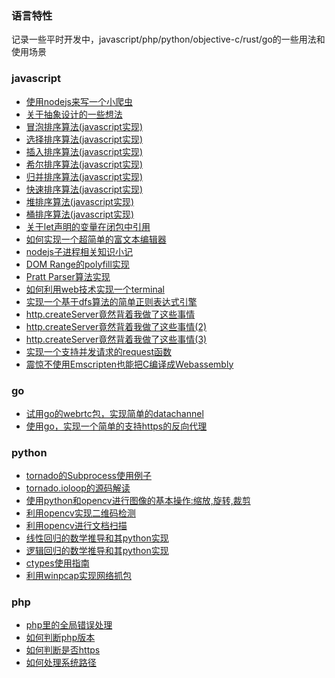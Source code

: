 ### 语言特性

记录一些平时开发中，javascript/php/python/objective-c/rust/go的一些用法和使用场景

### javascript
* [使用nodejs来写一个小爬虫](https://github.com/lizzz0523/language/blob/master/javascript/%E4%BD%BF%E7%94%A8nodejs%E6%9D%A5%E5%86%99%E4%B8%80%E4%B8%AA%E5%B0%8F%E7%88%AC%E8%99%AB.md)
* [关于抽象设计的一些想法](https://github.com/lizzz0523/language/blob/master/javascript/%E5%85%B3%E4%BA%8E%E6%8A%BD%E8%B1%A1%E8%AE%BE%E8%AE%A1%E7%9A%84%E4%B8%80%E4%BA%9B%E6%83%B3%E6%B3%95.md)
* [冒泡排序算法(javascript实现)](https://github.com/lizzz0523/language/blob/master/javascript/%E5%86%92%E6%B3%A1%E6%8E%92%E5%BA%8F%E7%AE%97%E6%B3%95(javascript%E5%AE%9E%E7%8E%B0).md)
* [选择排序算法(javascript实现)](https://github.com/lizzz0523/language/blob/master/javascript/%E9%80%89%E6%8B%A9%E6%8E%92%E5%BA%8F%E7%AE%97%E6%B3%95(javascript%E5%AE%9E%E7%8E%B0).md)
* [插入排序算法(javascript实现)](https://github.com/lizzz0523/language/blob/master/javascript/%E6%8F%92%E5%85%A5%E6%8E%92%E5%BA%8F%E7%AE%97%E6%B3%95(javascript%E5%AE%9E%E7%8E%B0).md)
* [希尔排序算法(javascript实现)](https://github.com/lizzz0523/language/blob/master/javascript/%E5%B8%8C%E5%B0%94%E6%8E%92%E5%BA%8F%E7%AE%97%E6%B3%95(javascript%E5%AE%9E%E7%8E%B0).md)
* [归并排序算法(javascript实现)](https://github.com/lizzz0523/language/blob/master/javascript/%E5%BD%92%E5%B9%B6%E6%8E%92%E5%BA%8F%E7%AE%97%E6%B3%95(javascript%E5%AE%9E%E7%8E%B0).md)
* [快速排序算法(javascript实现)](https://github.com/lizzz0523/language/blob/master/javascript/%E5%BF%AB%E9%80%9F%E6%8E%92%E5%BA%8F%E7%AE%97%E6%B3%95(javascript%E5%AE%9E%E7%8E%B0).md)
* [堆排序算法(javascript实现)](https://github.com/lizzz0523/language/blob/master/javascript/%E5%A0%86%E6%8E%92%E5%BA%8F%E7%AE%97%E6%B3%95(javascript%E5%AE%9E%E7%8E%B0).md)
* [桶排序算法(javascript实现)](https://github.com/lizzz0523/language/blob/master/javascript/%E6%A1%B6%E6%8E%92%E5%BA%8F%E7%AE%97%E6%B3%95(javascript%E5%AE%9E%E7%8E%B0).md)
* [关于let声明的变量在闭包中引用](https://github.com/lizzz0523/language/blob/master/javascript/%E5%85%B3%E4%BA%8Elet%E5%A3%B0%E6%98%8E%E7%9A%84%E5%8F%98%E9%87%8F%E5%9C%A8%E9%97%AD%E5%8C%85%E4%B8%AD%E5%BC%95%E7%94%A8.md)
* [如何实现一个超简单的富文本编辑器](https://github.com/lizzz0523/language/blob/master/javascript/%E5%A6%82%E4%BD%95%E5%AE%9E%E7%8E%B0%E4%B8%80%E4%B8%AA%E8%B6%85%E7%AE%80%E5%8D%95%E7%9A%84%E5%AF%8C%E6%96%87%E6%9C%AC%E7%BC%96%E8%BE%91%E5%99%A8.md)
* [nodejs子进程相关知识小记](https://github.com/lizzz0523/language/blob/master/javascript/nodejs%E5%AD%90%E8%BF%9B%E7%A8%8B%E7%9B%B8%E5%85%B3%E7%9F%A5%E8%AF%86%E5%B0%8F%E8%AE%B0.md)
* [DOM Range的polyfill实现](https://github.com/lizzz0523/language/blob/master/javascript/DOM%20Range%E7%9A%84polyfill%E5%AE%9E%E7%8E%B0.md)
* [Pratt Parser算法实现](https://github.com/lizzz0523/language/blob/master/javascript/Pratt%20Parser%E7%AE%97%E6%B3%95%E5%AE%9E%E7%8E%B0.md)
* [如何利用web技术实现一个terminal](https://github.com/lizzz0523/language/blob/master/javascript/%E5%A6%82%E4%BD%95%E5%88%A9%E7%94%A8web%E6%8A%80%E6%9C%AF%E5%AE%9E%E7%8E%B0%E4%B8%80%E4%B8%AAterminal.md)
* [实现一个基于dfs算法的简单正则表达式引擎](https://github.com/lizzz0523/language/blob/master/javascript/%E5%AE%9E%E7%8E%B0%E4%B8%80%E4%B8%AA%E5%9F%BA%E4%BA%8Edfs%E7%AE%97%E6%B3%95%E7%9A%84%E7%AE%80%E5%8D%95%E6%AD%A3%E5%88%99%E8%A1%A8%E8%BE%BE%E5%BC%8F%E5%BC%95%E6%93%8E.md)
* [http.createServer竟然背着我做了这些事情](https://github.com/lizzz0523/language/blob/master/javascript/http.createServer%E7%AB%9F%E7%84%B6%E8%83%8C%E7%9D%80%E6%88%91%E5%81%9A%E4%BA%86%E8%BF%99%E4%BA%9B%E4%BA%8B%E6%83%85.md)
* [http.createServer竟然背着我做了这些事情(2)](https://github.com/lizzz0523/language/blob/master/javascript/http.createServer%E7%AB%9F%E7%84%B6%E8%83%8C%E7%9D%80%E6%88%91%E5%81%9A%E4%BA%86%E8%BF%99%E4%BA%9B%E4%BA%8B%E6%83%85(2).md)
* [http.createServer竟然背着我做了这些事情(3)](https://github.com/lizzz0523/language/blob/master/javascript/http.createServer%E7%AB%9F%E7%84%B6%E8%83%8C%E7%9D%80%E6%88%91%E5%81%9A%E4%BA%86%E8%BF%99%E4%BA%9B%E4%BA%8B%E6%83%85(3).md)
* [实现一个支持并发请求的request函数](https://github.com/lizzz0523/language/blob/master/javascript/%E5%AE%9E%E7%8E%B0%E4%B8%80%E4%B8%AA%E6%94%AF%E6%8C%81%E5%B9%B6%E5%8F%91%E8%AF%B7%E6%B1%82%E7%9A%84request%E5%87%BD%E6%95%B0.md)
* [震惊不使用Emscripten也能把C编译成Webassembly](https://github.com/lizzz0523/language/blob/master/javascript/%E9%9C%87%E6%83%8A%E4%B8%8D%E4%BD%BF%E7%94%A8Emscripten%E4%B9%9F%E8%83%BD%E6%8A%8AC%E7%BC%96%E8%AF%91%E6%88%90Webassembly.md)

### go
* [试用go的webrtc包，实现简单的datachannel](https://github.com/lizzz0523/language/blob/master/go/%E8%AF%95%E7%94%A8go%E7%9A%84webrtc%E5%8C%85%EF%BC%8C%E5%AE%9E%E7%8E%B0%E7%AE%80%E5%8D%95%E7%9A%84datachannel.md)
* [使用go，实现一个简单的支持https的反向代理](https://github.com/lizzz0523/language/blob/master/go/%E4%BD%BF%E7%94%A8go%EF%BC%8C%E5%AE%9E%E7%8E%B0%E4%B8%80%E4%B8%AA%E7%AE%80%E5%8D%95%E7%9A%84%E6%94%AF%E6%8C%81https%E7%9A%84%E5%8F%8D%E5%90%91%E4%BB%A3%E7%90%86.md)

### python
* [tornado的Subprocess使用例子](https://github.com/lizzz0523/language/blob/master/python/tornado%E7%9A%84Subprocess%E4%BD%BF%E7%94%A8%E4%BE%8B%E5%AD%90.md)
* [tornado.ioloop的源码解读](https://github.com/lizzz0523/language/blob/master/python/tornado.ioloop%E7%9A%84%E6%BA%90%E7%A0%81%E8%A7%A3%E8%AF%BB.md)
* [使用python和opencv进行图像的基本操作:缩放,旋转,裁剪](https://github.com/lizzz0523/language/blob/master/python/%E4%BD%BF%E7%94%A8python%E5%92%8Copencv%E8%BF%9B%E8%A1%8C%E5%9B%BE%E5%83%8F%E7%9A%84%E5%9F%BA%E6%9C%AC%E6%93%8D%E4%BD%9C.md)
* [利用opencv实现二维码检测](https://github.com/lizzz0523/language/blob/master/python/%E5%88%A9%E7%94%A8OpenCV%E5%AE%9E%E7%8E%B0%E4%BA%8C%E7%BB%B4%E7%A0%81%E6%A3%80%E6%B5%8B.md)
* [利用opencv进行文档扫描](https://github.com/lizzz0523/language/blob/master/python/%E5%88%A9%E7%94%A8OpenCV%E8%BF%9B%E8%A1%8C%E6%96%87%E6%A1%A3%E6%89%AB%E6%8F%8F.md)
* [线性回归的数学推导和其python实现](https://github.com/lizzz0523/language/blob/master/python/%E7%BA%BF%E6%80%A7%E5%9B%9E%E5%BD%92%E7%9A%84%E6%95%B0%E5%AD%A6%E6%8E%A8%E5%AF%BC%E5%92%8C%E5%85%B6python%E5%AE%9E%E7%8E%B0.ipynb)
* [逻辑回归的数学推导和其python实现](https://github.com/lizzz0523/language/blob/master/python/%E9%80%BB%E8%BE%91%E5%9B%9E%E5%BD%92%E7%9A%84%E6%95%B0%E5%AD%A6%E6%8E%A8%E5%AF%BC%E5%92%8C%E5%85%B6python%E5%AE%9E%E7%8E%B0.ipynb)
* [ctypes使用指南](https://github.com/lizzz0523/language/blob/master/python/ctypes%E4%BD%BF%E7%94%A8%E6%8C%87%E5%8D%97.md)
* [利用winpcap实现网络抓包](https://github.com/lizzz0523/language/blob/master/python/%E5%88%A9%E7%94%A8winpcap%E5%AE%9E%E7%8E%B0%E7%BD%91%E7%BB%9C%E6%8A%93%E5%8C%85.md)

### php
* [php里的全局错误处理](https://github.com/lizzz0523/language/blob/master/php/php%E9%87%8C%E7%9A%84%E5%85%A8%E5%B1%80%E9%94%99%E8%AF%AF%E5%A4%84%E7%90%86.md)
* [如何判断php版本](https://github.com/lizzz0523/language/blob/master/php/%E5%A6%82%E4%BD%95%E5%88%A4%E6%96%ADphp%E7%89%88%E6%9C%AC.md)
* [如何判断是否https](https://github.com/lizzz0523/language/blob/master/php/%E5%A6%82%E4%BD%95%E5%88%A4%E6%96%AD%E6%98%AF%E5%90%A6https.md)
* [如何处理系统路径](https://github.com/lizzz0523/language/blob/master/php/%E5%A6%82%E4%BD%95%E5%A4%84%E7%90%86%E7%B3%BB%E7%BB%9F%E8%B7%AF%E5%BE%84.md)